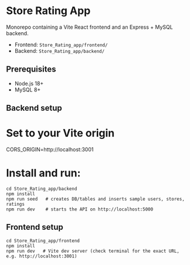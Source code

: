 # Store Rating App

Monorepo containing a Vite React frontend and an Express + MySQL backend.

- Frontend: `Store_Rating_app/frontend/`
- Backend: `Store_Rating_app/backend/`

## Prerequisites
- Node.js 18+
- MySQL 8+

## Backend setup

# Set to your Vite origin
CORS_ORIGIN=http://localhost:3001

 # Install and run:
```
cd Store_Rating_app/backend
npm install
npm run seed   # creates DB/tables and inserts sample users, stores, ratings
npm run dev    # starts the API on http://localhost:5000
```


## Frontend setup
```
cd Store_Rating_app/frontend
npm install
npm run dev   # Vite dev server (check terminal for the exact URL, e.g. http://localhost:3001)
```



